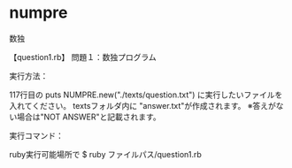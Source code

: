 numpre
======

数独

【question1.rb】
問題１：数独プログラム

実行方法：

117行目の
puts NUMPRE.new("./texts/question.txt")
に実行したいファイルを入れてください。
textsフォルダ内に
"answer.txt"が作成されます。
※答えがない場合は"NOT ANSWER"と記載されます。

実行コマンド：

ruby実行可能場所で
$ ruby ファイルパス/question1.rb

